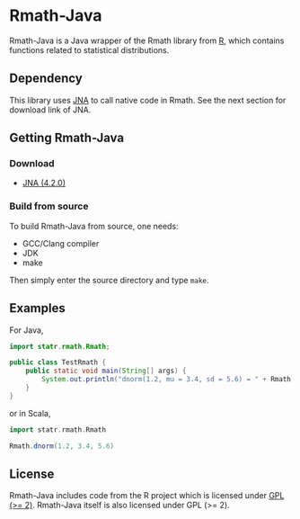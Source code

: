 # Rmath-Java

Rmath-Java is a Java wrapper of the Rmath library from [R](http://www.r-project.org),
which contains functions related to statistical distributions.

## Dependency

This library uses [JNA](https://github.com/java-native-access/jna) to call native
code in Rmath. See the next section for download link of JNA.

## Getting Rmath-Java

### Download

- [JNA (4.2.0)](https://maven.java.net/content/repositories/releases/net/java/dev/jna/jna/4.2.0/jna-4.2.0.jar)

### Build from source

To build Rmath-Java from source, one needs:

- GCC/Clang compiler
- JDK
- make

Then simply enter the source directory and type `make`.

## Examples

For Java,

```java
import statr.rmath.Rmath;

public class TestRmath {
    public static void main(String[] args) {
        System.out.println("dnorm(1.2, mu = 3.4, sd = 5.6) = " + Rmath.dnorm(1.2, 3.4, 5.6));
    }
}
```

or in Scala,

```scala
import statr.rmath.Rmath

Rmath.dnorm(1.2, 3.4, 5.6)
```

## License

Rmath-Java includes code from the R project which is licensed under
[GPL (>= 2)](https://www.gnu.org/licenses/old-licenses/gpl-2.0.en.html).
Rmath-Java itself is also licensed under GPL (>= 2).
